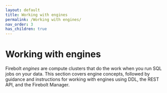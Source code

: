 ```yaml
---
layout: default
title: Working with engines
permalink: /Working with engines/
nav_order: 3
has_children: true
---
```


# Working with engines

Firebolt _engines_ are compute clusters that do the work when you run SQL jobs on your data. This section covers engine concepts, followed by guidance and instructions for working with engines using DDL, the REST API, and the Firebolt Manager.

<!-- ## Topics

* [Understanding engine fundamentals](understanding-engine-fundamentals.md)
* [Working with engines using DDL](working-with-engines-using-ddl.md)
* [Working with engines using the REST API](working-with-engines-using-the-rest-api.md)
* [Working with engines using the Firebolt Manager](working-with-engines-using-the-firebolt-manager.md)
* [Tuning engine performance](tuning-engine-performance.md) -->

